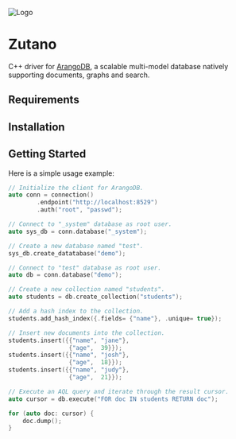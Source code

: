 ![Logo](https://www.arangodb.com/wp-content/uploads/2022/06/ArangoDB-dark-logo-2022.png)

# Zutano

C++ driver for [ArangoDB](https://www.arangodb.com), a scalable multi-model
database natively supporting documents, graphs and search.

## Requirements

## Installation

## Getting Started

Here is a simple usage example:

```cpp
// Initialize the client for ArangoDB.
auto conn = connection()
        .endpoint("http://localhost:8529")
        .auth("root", "passwd");

// Connect to "_system" database as root user.
auto sys_db = conn.database("_system");

// Create a new database named "test".
sys_db.create_datatabase("demo");

// Connect to "test" database as root user.
auto db = conn.database("demo");

// Create a new collection named "students".
auto students = db.create_collection("students");

// Add a hash index to the collection.
students.add_hash_index({.fields= {"name"}, .unique= true});

// Insert new documents into the collection.
students.insert({{"name", "jane"},
                 {"age",  39}});
students.insert({{"name", "josh"},
                 {"age",  18}});
students.insert({{"name", "judy"},
                 {"age",  21}});

// Execute an AQL query and iterate through the result cursor.
auto cursor = db.execute("FOR doc IN students RETURN doc");

for (auto doc: cursor) {
    doc.dump();
}
```

